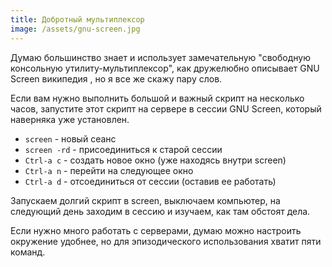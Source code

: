 ```yaml
---
title: Добротный мультиплексор
image: /assets/gnu-screen.jpg
---
```

Думаю большинство знает и использует замечательную "свободную консольную утилиту-мультиплексор",
как дружелюбно описывает GNU Screen википедия [<i class="fa fa-external-link"></i>](https://ru.wikipedia.org/wiki/GNU_Screen),
но я все же скажу пару слов.

Если вам нужно выполнить большой и важный скрипт на несколько часов, запустите этот скрипт
на сервере в сессии GNU Screen, который наверняка уже установлен.

* `screen` - новый сеанс
* `screen -rd` - присоединиться к старой сессии
* `Ctrl-a c` - создать новое окно (уже находясь внутри screen)
* `Ctrl-a n` - перейти на следующее окно
* `Ctrl-a d` - отсоединиться от сессии (оставив ее работать)

Запускаем долгий скрипт в screen, выключаем компьютер, на следующий день
заходим в сессию и изучаем, как там обстоят дела.

Если нужно много работать с серверами, думаю можно настроить окружение удобнее,
но для эпизодического использования
хватит пяти команд.
